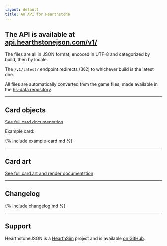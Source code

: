 ```yaml
---
layout: default
title: An API for Hearthstone
---
```


The API is available at [api.hearthstonejson.com/v1/](https://api.hearthstonejson.com/v1/)
-------

The files are all in JSON format, encoded in UTF-8 and categorized by build,
then by locale.

The `/v1/latest/` endpoint redirects (302) to whichever build is the latest one.

All files are automatically converted from the game files, made available in the
[hs-data repository](https://github.com/HearthSim/hs-data/).

----

## Card objects

[See full card documentation](docs/cards.html).

Example card:

{% include example-card.md %}

----

## Card art

[See full card art and render documentation](docs/images.html)

----

## Changelog

{% include changelog.md %}

----

## Support

HearthstoneJSON is a [HearthSim](https://hearthsim.info/) project and is
available [on GitHub](https://github.com/HearthSim/HearthstoneJSON/).
